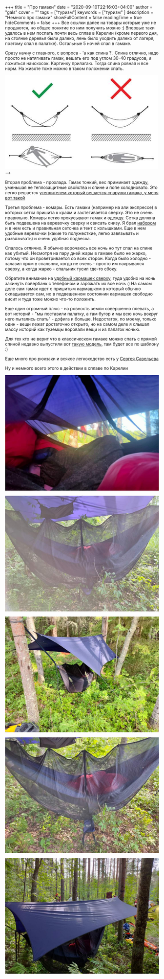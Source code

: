 +++
title = "Про гамаки"
date = "2020-09-10T22:16:03+04:00"
author = "gals"
cover = ""
tags = ["туризм"]
keywords = ["туризм" ]
description = "Немного про гамаки"
showFullContent = false
readingTime = true
hideComments = false
+++
Все ссылки далее на товары которые уже не продаются, но общее понятие по ним получить можно :) Впервые таки удалось в нем поспать почти весь сплав в Карелии (кроме первого дня, на стоянке деревья были далеко, лень было уходить далеко от лагеря, поэтому спал в палатке). Остальные 5 ночей спал в гамаке.

Сразу начну с главного, с вопроса - 'а как спина ?'. Спина отлично, надо просто не натягивать гамак, вешать его под углом 30-40 градусов, и ложиться наискосок. Картинку прилагаю. Тогда спина ровная и все норм. На животе тоже можно в таком положении спать.

![Как спать](wp-1599716757843.jpg) -->

Вторая проблема - прохлада. Гамак тонкий, вес приминает одежду, уменьшая ее теплозащитные свойства и спине и попе холодновато. Это легко решается [утеплителем который вешается снаружи гамака, у меня вот такой](https://sport-marafon.ru/catalog/gamaki/uteplitel-dlya-gamaka-eno-ember-underquilt-navy-royal/)

Третья проблема - комары. Есть гамаки (например на али экспрессе) в которых сетка пришита к краям и застегивается сверху. Это не очень правильно. Комары легко прокусывают гамак и одежду. Сетка должна быть подвешена на веревочку сверху и свисать снизу. Я брал [набором](https://sport-marafon.ru/catalog/gamaki/nabor-gamak-i-tent-eno-onelink-doublenest-navy-olive/) и в нем есть и правильная сеточка и тент с колышками. Еще в нем удобные веревочки (какие то полужесткие, легко завязывать и развязывать) и очень удобная подвеска.

Спалось отлично. Я обычно ворочаюсь все ночь но тут спал на спине как убитый. Несмотря на пару дней жары в гамаке было не жарко, потому что он проветривается со всех сторон. Когда было холодно - залазил прям в спальник, когда не очень - просто им накрывался сверху, а когда жарко - спальник тусил где-то сбоку.

Обратите внимание на [удобный кармашек сверху](https://sport-marafon.ru/catalog/gamaki/shnur-eno-talon-ridgeline-grey/), туда удобно на ночь закинуть повербанк с телефоном и заряжать их все ночь :) На самом деле сам гамак идет с пришитым кармашком в который обычно складывается сам, но в подвешенном состоянии кармашек свободно висит и туда тоже можно что-то положить.

Еще один огромный плюс - на ровность земли совершенно плевать, а вот историй - "мы поставили палатку, а там бугор и мы всю ночь вокруг него пытались спать" - дофига и больше. Недостаток, по моему, только один - вещи лежат достаточно открыто, но на самом деле я слышал массу историй как туземцы воровали вещи и из палаток ночью.

Для тех кто не верит что в классическом гамаке можно спать с прямой спиной недавно выпустили вот [такую модель](https://sport-marafon.ru/catalog/gamaki/gamak-eno-skyloft-seafoam-grey/), там будет все по шаблону :)

Еще много про рюкзаки и всякое легкоходство есть у [Сергея Савельева](https://sport-marafon.ru/komanda/1491192/)

Ну и немного всего этого в действии в сплаве по Карелии

![Карелия](FB_IMG_1599716509430.jpg)

![Карелия](FB_IMG_1599716526247.jpg)

![Карелия](FB_IMG_1599716534849.jpg)

![Карелия](FB_IMG_1599716513967.jpg)

![Карелия](FB_IMG_1599716519968.jpg)
